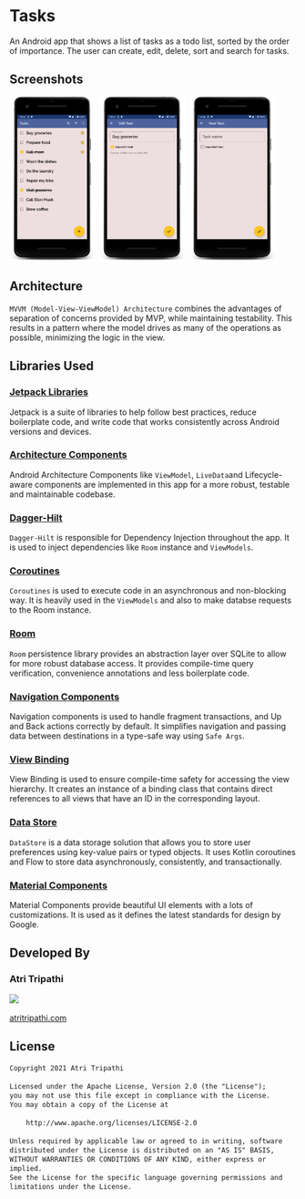 # Tasks

An Android app that shows a list of tasks as a todo list, sorted by the order of importance. The user can create, edit, delete, sort and search for tasks.

## Screenshots

<img src="./assets/screen-1.png" width="30%">&ensp;<img src="./assets/screen-2.png" width="30%">&ensp;<img src="./assets/screen-3.png" width="30%">

## Architecture

`MVVM (Model-View-ViewModel) Architecture` combines the advantages of separation of concerns provided by MVP, while maintaining testability. This results in a pattern where the model drives as many of the operations as possible, minimizing the logic in the view.

## Libraries Used

### [Jetpack Libraries](https://developer.android.com/jetpack)

Jetpack is a suite of libraries to help follow best practices, reduce boilerplate code, and write code that works consistently across Android versions and devices.

### [Architecture Components](https://developer.android.com/topic/libraries/architecture)

Android Architecture Components like `ViewModel`, `LiveData`and Lifecycle-aware components are implemented in this app for a more robust, testable and maintainable codebase.

### [Dagger-Hilt](https://dagger.dev/hilt/)

`Dagger-Hilt` is responsible for Dependency Injection throughout the app. It is used to inject dependencies like `Room` instance and `ViewModels`.

### [Coroutines](https://kotlinlang.org/docs/coroutines-overview.html)

`Coroutines` is used to execute code in an asynchronous and non-blocking way. It is heavily used in the `ViewModels` and also to make databse requests to the Room instance.

### [Room](https://developer.android.com/jetpack/androidx/releases/room)

`Room` persistence library provides an abstraction layer over SQLite to allow for more robust database access. It provides compile-time query verification, convenience annotations and less boilerplate code.

### [Navigation Components](https://developer.android.com/guide/navigation)

Navigation components is used to handle fragment transactions, and Up and Back actions correctly by default. It simplifies navigation and passing data between destinations in a type-safe way using `Safe Args`.

### [View Binding](https://developer.android.com/topic/libraries/view-binding)

View Binding is used to ensure compile-time safety for accessing the view hierarchy. It creates an instance of a binding class that contains direct references to all views that have an ID in the corresponding layout.

### [Data Store](https://developer.android.com/topic/libraries/architecture/datastore)

`DataStore` is a data storage solution that allows you to store user preferences using key-value pairs or typed objects. It uses Kotlin coroutines and Flow to store data asynchronously, consistently, and transactionally.

### [Material Components](https://material.io/develop/android/)

Material Components provide beautiful UI elements with a lots of customizations. It is used as it defines the latest standards for design by Google.


## Developed By

### Atri Tripathi

<img src="https://github.com/atritripathi.png" width="20%"> 

[atritripathi.com](https://atritripathi.com)

## License

    Copyright 2021 Atri Tripathi

    Licensed under the Apache License, Version 2.0 (the "License");
    you may not use this file except in compliance with the License.
    You may obtain a copy of the License at

        http://www.apache.org/licenses/LICENSE-2.0

    Unless required by applicable law or agreed to in writing, software
    distributed under the License is distributed on an "AS IS" BASIS,
    WITHOUT WARRANTIES OR CONDITIONS OF ANY KIND, either express or implied.
    See the License for the specific language governing permissions and
    limitations under the License.
